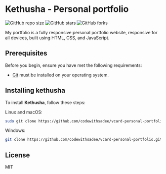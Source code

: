 # Kethusha - Personal portfolio

![GitHub repo size](https://img.shields.io/github/repo-size/codewithsadee/personal-portfolio)
![GitHub stars](https://img.shields.io/github/stars/codewithsadee/personal-portfolio?style=social)
![GitHub forks](https://img.shields.io/github/forks/codewithsadee/personal-portfolio?style=social)

My portfolio is a fully responsive personal portfolio website, responsive for all devices, built using HTML, CSS, and JavaScript.


## Prerequisites

Before you begin, ensure you have met the following requirements:

* [Git](https://git-scm.com/downloads "Download Git") must be installed on your operating system.

## Installing kethusha

To install **Kethusha**, follow these steps:

Linux and macOS:

```bash
sudo git clone https://github.com/codewithsadee/vcard-personal-portfolio.git
```

Windows:

```bash
git clone https://github.com/codewithsadee/vcard-personal-portfolio.git
```


## License

MIT
